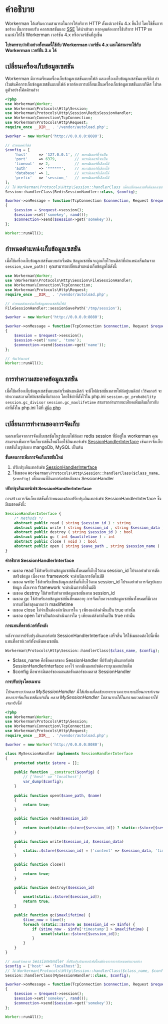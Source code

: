 # คำอธิบาย
Workerman ได้เสริมความสามารถในการให้บริการ HTTP ตั้งแต่เวอร์ชัน 4.x ขึ้นไป โดยใช้ชั้นการขอร้อง ชั้นการตอบรับ คลาสเซสชันและ [SSE](SSE.md) ได้นำเข้ามา หากคุณต้องการใช้บริการ HTTP ขอแนะนำให้ใช้ Workerman เวอร์ชัน 4.x หรือเวอร์ชันที่สูงขึ้น

**โปรดทราบว่าตัวอย่างทั้งหมดนี้ใช้กับ Workerman เวอร์ชัน 4.x และไม่สามารถใช้กับ Workerman เวอร์ชัน 3.x ได้**

## เปลี่ยนเครื่องเก็บข้อมูลเซสชัน
Workerman มีการเตรียมเครื่องเก็บข้อมูลเซสชันแบบไฟล์ และเครื่องเก็บข้อมูลเซสชันแบบรีดิส ค่าเริ่มต้นคือการเก็บข้อมูลเซสชันแบบไฟล์ หากต้องการเปลี่ยนเป็นเครื่องเก็บข้อมูลเซสชันแบบรีดิส โปรดดูตัวอย่างโค้ดด้านล่าง

```php
<?php
use Workerman\Worker;
use Workerman\Protocols\Http\Session;
use Workerman\Protocols\Http\Session\RedisSessionHandler;
use Workerman\Connection\TcpConnection;
use Workerman\Protocols\Http\Request;
require_once __DIR__ . '/vendor/autoload.php';

$worker = new Worker('http://0.0.0.0:8080');

// กำหนดค่ารีดิส
$config = [
    'host'     => '127.0.0.1', // พารามิเตอร์ที่จำเป็น
    'port'     => 6379,        // พารามิเตอร์ที่จำเป็น
    'timeout'  => 2,           // พารามิเตอร์ที่เลือกได้
    'auth'     => '******',    // พารามิเตอร์ที่เลือกได้
    'database' => 1,           // พารามิเตอร์ที่เลือกได้
    'prefix'   => 'session_'   // พารามิเตอร์ที่เลือกได้
];
// ใช้ Workerman\Protocols\Http\Session::handlerClass เพื่อเปลี่ยนคลาสตั้งต้นของเซสชัน
Session::handlerClass(RedisSessionHandler::class, $config);

$worker->onMessage = function(TcpConnection $connection, Request $request)
{
    $session = $request->session();
    $session->set('somekey', rand());
    $connection->send($session->get('somekey'));
};

Worker::runAll();
```

## กำหนดตำแหน่งเก็บข้อมูลเซสชัน
เมื่อใช้เครื่องเก็บข้อมูลเซสชันแบบค่าเริ่มต้น ข้อมูลเซสชันจะถูกเก็บไว้บนดิสก์ที่ตำแหน่งเริ่มต้นจาก `session_save_path()` คุณสามารถเปลี่ยนตำแหน่งเก็บข้อมูลได้ดังนี้ 

```php
use Workerman\Worker;
use \Workerman\Protocols\Http\Session\FileSessionHandler;
use Workerman\Connection\TcpConnection;
use Workerman\Protocols\Http\Request;
require_once __DIR__ . '/vendor/autoload.php';

// กำหนดตำแหน่งเก็บข้อมูลของเซสชันไฟล์
FileSessionHandler::sessionSavePath('/tmp/session');

$worker = new Worker('http://0.0.0.0:8080');

$worker->onMessage = function(TcpConnection $connection, Request $request)
{
    $session = $request->session();
    $session->set('name', 'tome');
    $connection->send($session->get('name'));
};

// รันเวิร์คเกอร์
Worker::runAll();
```

## การทำความสะอาดข้อมูลเซสชัน
เมื่อใช้เครื่องเก็บข้อมูลเซสชันแบบค่าเริ่มต้นบนดิสก์ จะมีไฟล์เซสชันหลายไฟล์อยู่บนดิสก์ เวิร์คเกอร์ จะทำความสะอาดไฟล์เซสชันที่เก่าออก โดยใช้ค่าที่ตั้งไว้ใน php.ini `session.gc_probability` `session.gc_divisor` `session.gc_maxlifetime` สามารถอ่านรายละเอียดเพิ่มเติมเกี่ยวกับค่าที่ตั้งใน php.ini ได้ที่ [คู่มือ php](https://www.php.net/manual/zh/session.configuration.php#ini.session.gc-probability)
## เปลี่ยนการทำงานของการจัดเก็บ
นอกเหนือจากการจัดเก็บเซสชันในรูปแบบไฟล์และ redis session ที่มีอยู่ใน workerman คุณสามารถเพิ่มการจัดเก็บเซสชันใหม่โดยใช้อินเทอร์เฟซ [SessionHandlerInterface](https://www.php.net/manual/zh/class.sessionhandlerinterface.php) เช่นการจัดเก็บเซสชันในรูปแบบ mangoDb, MySQL เป็นต้น

**ขั้นตอนการเพิ่มการจัดเก็บเซสชันใหม่**
1. ปรับปรุงอินเทอร์เฟซ [SessionHandlerInterface](https://www.php.net/manual/zh/class.sessionhandlerinterface.php) 
2. ใช้เมธอด `Workerman\Protocols\Http\Session::handlerClass($class_name, $config)` เพื่อแทนที่อินเทอร์เฟซหลักของ SessionHandler

**ปรับปรุงอินเทอร์เฟซ SessionHandlerInterface**

การสร้างการจัดเก็บเซสชันที่กำหนดเองต้องปรับปรุงอินเทอร์เฟซ SessionHandlerInterface ซึ่งมีเมธอดดังนี้:
```php
SessionHandlerInterface {
    /* Methods */
    abstract public read ( string $session_id ) : string
    abstract public write ( string $session_id , string $session_data ) : bool
    abstract public destroy ( string $session_id ) : bool
    abstract public gc ( int $maxlifetime ) : int
    abstract public close ( void ) : bool
    abstract public open ( string $save_path , string $session_name ) : bool
}
```
**คำอธิบาย SessionHandlerInterface**
 - เมธอด read ใช้สำหรับอ่านข้อมูลเซสชันทั้งหมดที่เก็บไว้ตาม session_id โปรดอย่าทำการตัดสตริงข้อมูล เนื่องจาก framework จะดำเนินการอัตโนมัติ
 - เมธอด write ใช้สำหรับเขียนข้อมูลเซสชันที่เก็บไว้ตาม session_id โปรดอย่าทำการจัดรูปแบบข้อมูล เนื่องจาก framework จะดำเนินการอัตโนมัติ
 - เมธอด destroy ใช้สำหรับทำลายข้อมูลเซสชันตาม session_id
 - เมธอด gc ใช้สำหรับลบข้อมูลเซสชันที่หมดอายุ การจัดเก็บควรลบข้อมูลเซสชันทั้งหมดที่มีเวลาการแก้ไขล่าสุดมากกว่า maxlifetime
 - เมธอด close ไม่จำเป็นต้องดำเนินการใด ๆ เพียงแค่ส่งค่าคืนเป็น true เท่านั้น
 - เมธอด open ไม่จำเป็นต้องดำเนินการใด ๆ เพียงแค่ส่งค่าคืนเป็น true เท่านั้น

**การแทนที่ดราย์เวอร์ทั้งหลัง**

หลังจากการปรับปรุงอินเทอร์เฟซ SessionHandlerInterface เสร็จสิ้น ให้ใช้เมธอดต่อไปนี้เพื่อแทนที่ดราย์เวอร์ทั้งหลังของเซสชัน

```php
Workerman\Protocols\Http\Session::handlerClass($class_name, $config);
```
 - $class_name คือชื่อคลาสของ SessionHandler ที่ปรับปรุงอินเทอร์เฟซ SessionHandlerInterface เอาไว้ หากมีเนมสเปซต้องระบุเนมสเปซเต็ม
 - $config คือพารามิเตอร์ของคอนสตรัคเตอร์ของคลาส SessionHandler

**การปรับปรุงโดยเฉพาะ**

*โปรดทราบว่าคลาส MySessionHandler นี้ใช้เพียงเพื่ออธิบายกระบวนการการเปลี่ยนการทำงานของการจัดเก็บเซสชันเท่านั้น คลาส MySessionHandler ไม่สามารถใช้ในสภาพแวดล้อมการใช้งานจริงได้*

```php
<?php
use Workerman\Worker;
use Workerman\Protocols\Http\Session;
use Workerman\Connection\TcpConnection;
use Workerman\Protocols\Http\Request;
require_once __DIR__ . '/vendor/autoload.php';

$worker = new Worker('http://0.0.0.0:8080');

class MySessionHandler implements SessionHandlerInterface
{
    protected static $store = [];
    
    public function __construct($config) {
        // ['host' => 'localhost']
        var_dump($config);
    }
   
    public function open($save_path, $name)
    {
        return true;
    }

    public function read($session_id)
    {
        return isset(static::$store[$session_id]) ? static::$store[$session_id]['content'] : '';
    }

    public function write($session_id, $session_data)
    {
        static::$store[$session_id] = ['content' => $session_data, 'timestamp' => time()];
    }

    public function close()
    {
        return true;
    }

    public function destroy($session_id)
    {
        unset(static::$store[$session_id]);
        return true;
    }

    public function gc($maxlifetime) {
        $time_now = time();
        foreach (static::$store as $session_id => $info) {
            if ($time_now - $info['timestamp'] > $maxlifetime) {
                unset(static::$store[$session_id]);
            }
        }
    }
}

// สมมติว่าคลาส SessionHandler ที่ปรับปรุงอินเทอร์เฟซใหม่ต้องการการกำหนดค่าบางอย่าง
$config = ['host' => 'localhost'];
// ใช้ Workerman\Protocols\Http\Session::handlerClass($class_name, $config) เพื่อเปลี่ยนการทำงานของการจัดเก็บเซสชัน
Session::handlerClass(MySessionHandler::class, $config);

$worker->onMessage = function(TcpConnection $connection, Request $request)
{
    $session = $request->session();
    $session->set('somekey', rand());
    $connection->send($session->get('somekey'));
};

Worker::runAll();
```

